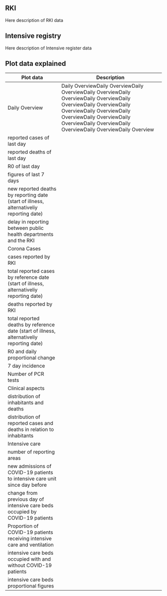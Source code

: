 ## RKI
Here description of RKI data 

## Intensive registry
Here description of Intensive register data


## Plot data explained

|Plot data | Description |
|---|---|
|Daily Overview | Daily OverviewDaily OverviewDaily OverviewDaily OverviewDaily OverviewDaily OverviewDaily OverviewDaily OverviewDaily OverviewDaily OverviewDaily OverviewDaily OverviewDaily OverviewDaily OverviewDaily OverviewDaily OverviewDaily Overview | 
|reported cases of last day |  | 
|reported deaths of last day |  | 
|R0 of last day |  | 
|figures of last 7 days |  | 
|new reported deaths by reporting date (start of illness, alternativeliy reporting date) |  | 
|delay in reporting between public health departments and the RKI |  | 
|Corona Cases |  | 
|cases reported by RKI |  | 
|total reported cases by reference date (start of illness, alternativeliy reporting date) |  | 
|deaths reported by RKI |  | 
|total reported deaths by reference date (start of illness, alternativeliy reporting date) |  | 
|R0 and daily proportional change |  | 
|7 day incidence |  | 
|Number of PCR tests |  | 
|Clinical aspects |  | 
|distribution of inhabitants and deaths |  | 
|distribution of reported cases and deaths in relation to inhabitants |  | 
|Intensive care |  | 
|number of reporting areas |  | 
|new admissions of COVID-19 patients to intensive care unit since day before |  | 
|change from previous day of intensive care beds occupied by COVID-19 patients |  | 
|Proportion of COVID-19 patients receiving intensive care and ventilation |  | 
|intensive care beds occupied with and without COVID-19 patients |  | 
|intensive care beds proportional figures |  | 